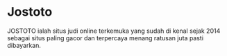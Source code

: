 # Jostoto
JOSTOTO ialah situs judi online terkemuka yang sudah di kenal sejak 2014 sebagai situs paling gacor dan terpercaya menang ratusan juta pasti dibayarkan.
